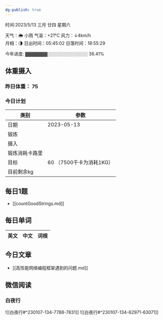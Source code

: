 ```yaml
---
dg-publish: true
---
```



时间:2023/5/13 三月 廿四 星期六

天气：🌦   小雨 气温：+21°C 风力：↓4km/h  
月相：🌗 日出时间：05:45:02 日落时间：18:55:29

今年进度: ▓▓▓▓▓▓▓░░░░░░░░░░░░░ 36.41%

## 体重摄入

### 昨日体重： 75
### 今日计划
| 类别           | 参数                    |
| -------------- | ----------------------- |
| 日期           | 2023-05-13               |
| 锻炼           |               |
| 摄入           |  |
| 锻炼消耗卡路里 | |
| 目标           | 60      （7500千卡为消耗1KG）                |
| 目前剩余kg               |                          |

## 每日1题

- [[countGoodStrings.md]]


## 每日单词

| 英文       | 中文       |词根|
| ---------- | ---------- | ---|


## 今日文章

- [[高性能网络编程框架遇到的问题.md]]

## 微信阅读

<!-- start of weread -->

### 白夜行
![[白夜行#^230107-134-7788-7831]]
![[白夜行#^230107-134-62971-63071]]

<!-- end of weread -->
